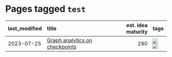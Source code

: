 # Pages tagged `test`

|last_modified|title|est. idea maturity|tags
|:---|:---|---:|:---|
|2023-07-25|[Graph analytics on checkpoints](../Graph_analytics_on_checkpoints.md)|280|[![](https://img.shields.io/badge/tag-from_issue-97a75e)](../tags/from_issue.md) [![](https://img.shields.io/badge/tag-test-29349d)](../tags/test.md)|